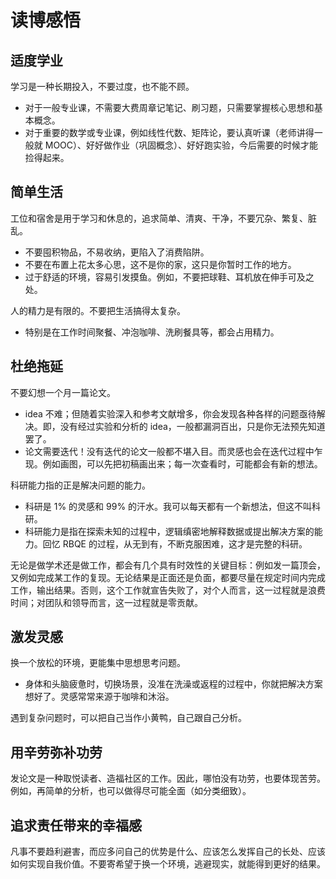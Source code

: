 # 读博感悟

## 适度学业

学习是一种长期投入，不要过度，也不能不顾。

- 对于一般专业课，不需要大费周章记笔记、刷习题，只需要掌握核心思想和基本概念。
- 对于重要的数学或专业课，例如线性代数、矩阵论，要认真听课（老师讲得一般就 MOOC）、好好做作业（巩固概念）、好好跑实验，今后需要的时候才能捡得起来。

## 简单生活

工位和宿舍是用于学习和休息的，追求简单、清爽、干净，不要冗杂、繁复、脏乱。

- 不要囤积物品，不易收纳，更陷入了消费陷阱。
- 不要在布置上花太多心思，这不是你的家，这只是你暂时工作的地方。
- 过于舒适的环境，容易引发摸鱼。例如，不要把球鞋、耳机放在伸手可及之处。

人的精力是有限的。不要把生活搞得太复杂。

- 特别是在工作时间聚餐、冲泡咖啡、洗刷餐具等，都会占用精力。

## 杜绝拖延

不要幻想一个月一篇论文。

- idea 不难；但随着实验深入和参考文献增多，你会发现各种各样的问题亟待解决。即，没有经过实验和分析的 idea，一般都漏洞百出，只是你无法预先知道罢了。
- 论文需要迭代！没有迭代的论文一般都不堪入目。而灵感也会在迭代过程中乍现。例如画图，可以先把初稿画出来；每一次查看时，可能都会有新的想法。

科研能力指的正是解决问题的能力。

- 科研是 1% 的灵感和 99% 的汗水。我可以每天都有一个新想法，但这不叫科研。
- 科研能力是指在探索未知的过程中，逻辑缜密地解释数据或提出解决方案的能力。回忆 RBQE 的过程，从无到有，不断克服困难，这才是完整的科研。

无论是做学术还是做工作，都会有几个具有时效性的关键目标：例如发一篇顶会，又例如完成某工作的复现。无论结果是正面还是负面，都要尽量在规定时间内完成工作，输出结果。否则，这个工作就宣告失败了，对个人而言，这一过程就是浪费时间；对团队和领导而言，这一过程就是零贡献。

## 激发灵感

换一个放松的环境，更能集中思想思考问题。

- 身体和头脑疲惫时，切换场景，没准在洗澡或返程的过程中，你就把解决方案想好了。灵感常常来源于咖啡和沐浴。

遇到复杂问题时，可以把自己当作小黄鸭，自己跟自己分析。

## 用辛劳弥补功劳

发论文是一种取悦读者、造福社区的工作。因此，哪怕没有功劳，也要体现苦劳。例如，再简单的分析，也可以做得尽可能全面（如分类细致）。

## 追求责任带来的幸福感

凡事不要趋利避害，而应多问自己的优势是什么、应该怎么发挥自己的长处、应该如何实现自我价值。不要寄希望于换一个环境，逃避现实，就能得到更好的结果。
